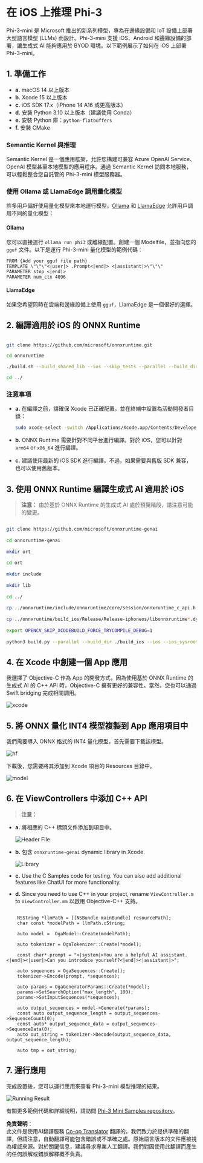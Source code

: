<!--
CO_OP_TRANSLATOR_METADATA:
{
  "original_hash": "ffeb840575ff03dea81d2b2214f2e000",
  "translation_date": "2025-04-04T17:45:22+00:00",
  "source_file": "md\\01.Introduction\\03\\iOS_Inference.md",
  "language_code": "hk"
}
-->
# **在 iOS 上推理 Phi-3**

Phi-3-mini 是 Microsoft 推出的新系列模型，專為在邊緣設備和 IoT 設備上部署大型語言模型 (LLMs) 而設計。Phi-3-mini 支援 iOS、Android 和邊緣設備的部署，讓生成式 AI 能夠應用於 BYOD 環境。以下範例展示了如何在 iOS 上部署 Phi-3-mini。

## **1. 準備工作**

- **a.** macOS 14 以上版本  
- **b.** Xcode 15 以上版本  
- **c.** iOS SDK 17.x（iPhone 14 A16 或更高版本）  
- **d.** 安裝 Python 3.10 以上版本（建議使用 Conda）  
- **e.** 安裝 Python 庫：`python-flatbuffers`  
- **f.** 安裝 CMake  

### Semantic Kernel 與推理

Semantic Kernel 是一個應用框架，允許您構建可兼容 Azure OpenAI Service、OpenAI 模型甚至本地模型的應用程序。通過 Semantic Kernel 訪問本地服務，可以輕鬆整合您自託管的 Phi-3-mini 模型服務器。

### 使用 Ollama 或 LlamaEdge 調用量化模型

許多用戶偏好使用量化模型來本地運行模型。[Ollama](https://ollama.com) 和 [LlamaEdge](https://llamaedge.com) 允許用戶調用不同的量化模型：

#### **Ollama**

您可以直接運行 `ollama run phi3` 或離線配置。創建一個 Modelfile，並指向您的 `gguf` 文件。以下是運行 Phi-3-mini 量化模型的範例代碼：

```gguf
FROM {Add your gguf file path}
TEMPLATE \"\"\"<|user|> .Prompt<|end|> <|assistant|>\"\"\"
PARAMETER stop <|end|>
PARAMETER num_ctx 4096
```

#### **LlamaEdge**

如果您希望同時在雲端和邊緣設備上使用 `gguf`，LlamaEdge 是一個很好的選擇。

## **2. 編譯適用於 iOS 的 ONNX Runtime**

```bash

git clone https://github.com/microsoft/onnxruntime.git

cd onnxruntime

./build.sh --build_shared_lib --ios --skip_tests --parallel --build_dir ./build_ios --ios --apple_sysroot iphoneos --osx_arch arm64 --apple_deploy_target 17.5 --cmake_generator Xcode --config Release

cd ../

```

### **注意事項**

- **a.** 在編譯之前，請確保 Xcode 已正確配置，並在終端中設置為活動開發者目錄：

    ```bash
    sudo xcode-select -switch /Applications/Xcode.app/Contents/Developer
    ```

- **b.** ONNX Runtime 需要針對不同平台進行編譯。對於 iOS，您可以針對 `arm64` or `x86_64` 進行編譯。

- **c.** 建議使用最新的 iOS SDK 進行編譯。不過，如果需要與舊版 SDK 兼容，也可以使用舊版本。

## **3. 使用 ONNX Runtime 編譯生成式 AI 適用於 iOS**

> **注意：** 由於基於 ONNX Runtime 的生成式 AI 處於預覽階段，請注意可能的變更。

```bash

git clone https://github.com/microsoft/onnxruntime-genai
 
cd onnxruntime-genai
 
mkdir ort
 
cd ort
 
mkdir include
 
mkdir lib
 
cd ../
 
cp ../onnxruntime/include/onnxruntime/core/session/onnxruntime_c_api.h ort/include
 
cp ../onnxruntime/build_ios/Release/Release-iphoneos/libonnxruntime*.dylib* ort/lib
 
export OPENCV_SKIP_XCODEBUILD_FORCE_TRYCOMPILE_DEBUG=1
 
python3 build.py --parallel --build_dir ./build_ios --ios --ios_sysroot iphoneos --ios_arch arm64 --ios_deployment_target 17.5 --cmake_generator Xcode --cmake_extra_defines CMAKE_XCODE_ATTRIBUTE_CODE_SIGNING_ALLOWED=NO

```

## **4. 在 Xcode 中創建一個 App 應用**

我選擇了 Objective-C 作為 App 的開發方式，因為使用基於 ONNX Runtime 的生成式 AI 的 C++ API 時，Objective-C 擁有更好的兼容性。當然，您也可以通過 Swift bridging 完成相關調用。

![xcode](../../../../../translated_images/xcode.6c67033ca85b703e80cc51ecaa681fbcb6ac63cc0c256705ac97bc9ca039c235.hk.png)

## **5. 將 ONNX 量化 INT4 模型複製到 App 應用項目中**

我們需要導入 ONNX 格式的 INT4 量化模型，首先需要下載該模型。

![hf](../../../../../translated_images/hf.b99941885c6561bb3bcc0155d409e713db6d47b4252fb6991a08ffeefc0170ec.hk.png)

下載後，您需要將其添加到 Xcode 項目的 Resources 目錄中。

![model](../../../../../translated_images/model.f0cb932ac2c7648211fbe5341ee1aa42b77cb7f956b6d9b084afb8fbf52927c7.hk.png)

## **6. 在 ViewControllers 中添加 C++ API**

> **注意：**

- **a.** 將相應的 C++ 標頭文件添加到項目中。

  ![Header File](../../../../../translated_images/head.2504a93b0be166afde6729fb193ebd14c5acb00a0bb6de1939b8a175b1f630fb.hk.png)

- **b.** 包含 `onnxruntime-genai` dynamic library in Xcode.

  ![Library](../../../../../translated_images/lib.86e12a925eb07e4e71a1466fa4f3ad27097e08505d25d34e98c33005d69b6f23.hk.png)

- **c.** Use the C Samples code for testing. You can also add additional features like ChatUI for more functionality.

- **d.** Since you need to use C++ in your project, rename `ViewController.m` to `ViewController.mm` 以啟用 Objective-C++ 支持。

```objc

    NSString *llmPath = [[NSBundle mainBundle] resourcePath];
    char const *modelPath = llmPath.cString;

    auto model =  OgaModel::Create(modelPath);

    auto tokenizer = OgaTokenizer::Create(*model);

    const char* prompt = "<|system|>You are a helpful AI assistant.<|end|><|user|>Can you introduce yourself?<|end|><|assistant|>";

    auto sequences = OgaSequences::Create();
    tokenizer->Encode(prompt, *sequences);

    auto params = OgaGeneratorParams::Create(*model);
    params->SetSearchOption("max_length", 100);
    params->SetInputSequences(*sequences);

    auto output_sequences = model->Generate(*params);
    const auto output_sequence_length = output_sequences->SequenceCount(0);
    const auto* output_sequence_data = output_sequences->SequenceData(0);
    auto out_string = tokenizer->Decode(output_sequence_data, output_sequence_length);
    
    auto tmp = out_string;

```

## **7. 運行應用**

完成設置後，您可以運行應用來查看 Phi-3-mini 模型推理的結果。

![Running Result](../../../../../translated_images/result.7ebd1fe614f809d776c46475275ec72e4ab898c4ec53ae62b29315c064ca6839.hk.jpg)

有關更多範例代碼和詳細說明，請訪問 [Phi-3 Mini Samples repository](https://github.com/Azure-Samples/Phi-3MiniSamples/tree/main/ios)。

**免責聲明**：  
此文件是使用AI翻譯服務 [Co-op Translator](https://github.com/Azure/co-op-translator) 翻譯的。我們致力於提供準確的翻譯，但請注意，自動翻譯可能包含錯誤或不準確之處。原始語言版本的文件應被視為權威來源。對於關鍵信息，建議尋求專業人工翻譯。我們對因使用此翻譯而產生的任何誤解或錯誤解釋概不負責。